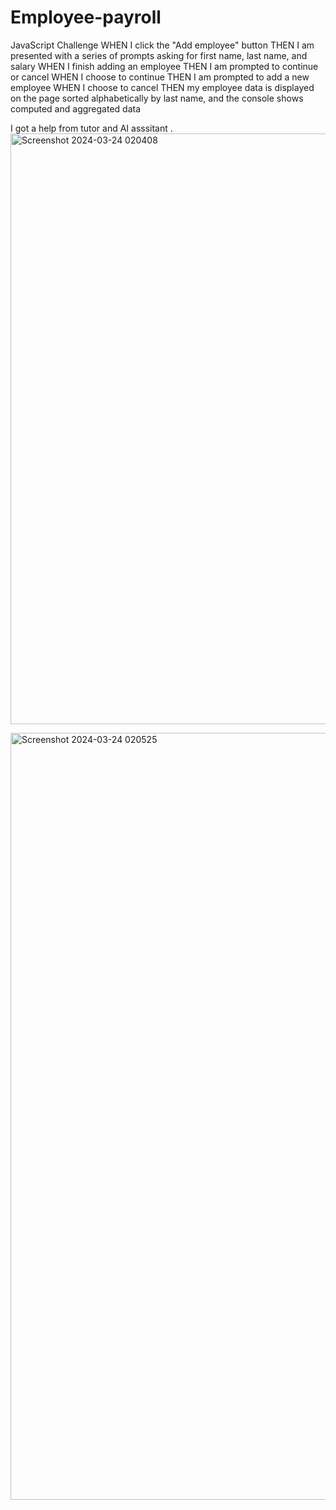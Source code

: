# Employee-payroll
JavaScript Challenge 
WHEN I click the "Add employee" button
THEN I am presented with a series of prompts asking for first name, last name, and salary
WHEN I finish adding an employee
THEN I am prompted to continue or cancel
WHEN I choose to continue
THEN I am prompted to add a new employee
WHEN I choose to cancel
THEN my employee data is displayed on the page sorted alphabetically by last name, and the console shows computed and aggregated data

I got a help from tutor and AI asssitant .
<img width="945" alt="Screenshot 2024-03-24 020408" src="https://github.com/SoniiPP/Employee-payroll/assets/157616916/96bcb9c1-68ed-468b-961a-b7619ff0b809">

<img width="1227" alt="Screenshot 2024-03-24 020525" src="https://github.com/SoniiPP/Employee-payroll/assets/157616916/bfbc4c13-7e86-4f5f-a0af-909b4c169843">

